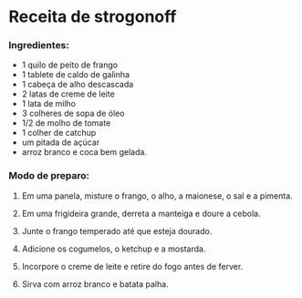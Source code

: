 # Receita de strogonoff

### **Ingredientes:**

- 1 quilo de peito de frango
- 1 tablete de caldo de galinha
- 1 cabeça de alho descascada
- 2 latas de creme de leite
- 1 lata de milho
- 3 colheres de sopa de óleo
- 1/2 de molho de tomate
- 1 colher de catchup
- um pitada de açúcar
- arroz branco e coca bem gelada.

### **Modo de preparo:**

1. Em uma panela, misture o frango, o alho, a maionese, o sal e a pimenta.

2. Em uma frigideira grande, derreta a manteiga e doure a cebola.

3. Junte o frango temperado até que esteja dourado.

4. Adicione os cogumelos, o ketchup e a mostarda.

5. Incorpore o creme de leite e retire do fogo antes de ferver.

6. Sirva com arroz branco e batata palha.
